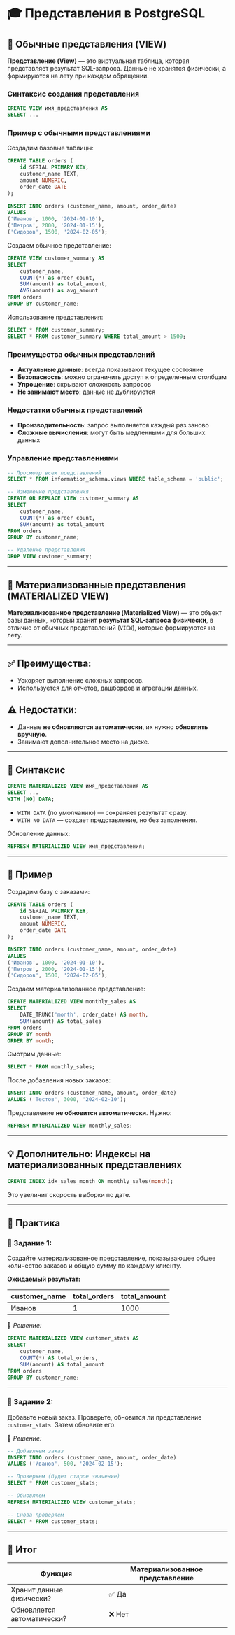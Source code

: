# 🎓 Представления в PostgreSQL

## 📌 Обычные представления (VIEW)

**Представление (View)** — это виртуальная таблица, которая представляет результат SQL-запроса. Данные не хранятся физически, а формируются на лету при каждом обращении.

### Синтаксис создания представления

```sql
CREATE VIEW имя_представления AS
SELECT ...
```

### Пример с обычными представлениями

Создадим базовые таблицы:

```sql
CREATE TABLE orders (
    id SERIAL PRIMARY KEY,
    customer_name TEXT,
    amount NUMERIC,
    order_date DATE
);

INSERT INTO orders (customer_name, amount, order_date)
VALUES
('Иванов', 1000, '2024-01-10'),
('Петров', 2000, '2024-01-15'),
('Сидоров', 1500, '2024-02-05');
```

Создаем обычное представление:

```sql
CREATE VIEW customer_summary AS
SELECT 
    customer_name,
    COUNT(*) as order_count,
    SUM(amount) as total_amount,
    AVG(amount) as avg_amount
FROM orders
GROUP BY customer_name;
```

Использование представления:

```sql
SELECT * FROM customer_summary;
SELECT * FROM customer_summary WHERE total_amount > 1500;
```

### Преимущества обычных представлений

- **Актуальные данные**: всегда показывают текущее состояние
- **Безопасность**: можно ограничить доступ к определенным столбцам
- **Упрощение**: скрывают сложность запросов
- **Не занимают место**: данные не дублируются

### Недостатки обычных представлений

- **Производительность**: запрос выполняется каждый раз заново
- **Сложные вычисления**: могут быть медленными для больших данных

### Управление представлениями

```sql
-- Просмотр всех представлений
SELECT * FROM information_schema.views WHERE table_schema = 'public';

-- Изменение представления
CREATE OR REPLACE VIEW customer_summary AS
SELECT 
    customer_name,
    COUNT(*) as order_count,
    SUM(amount) as total_amount
FROM orders
GROUP BY customer_name;

-- Удаление представления
DROP VIEW customer_summary;
```

---

## 📌 Материализованные представления (MATERIALIZED VIEW)

**Материализованное представление (Materialized View)** — это объект базы данных, который хранит **результат SQL-запроса физически**, в отличие от обычных представлений (`VIEW`), которые формируются на лету.

---

## ✅ Преимущества:

* Ускоряет выполнение сложных запросов.
* Используется для отчетов, дашбордов и агрегации данных.

## ⚠️ Недостатки:

* Данные **не обновляются автоматически**, их нужно **обновлять вручную**.
* Занимают дополнительное место на диске.

---

## 🔧 Синтаксис

```sql
CREATE MATERIALIZED VIEW имя_представления AS
SELECT ...
WITH [NO] DATA;
```

* `WITH DATA` (по умолчанию) — сохраняет результат сразу.
* `WITH NO DATA` — создает представление, но без заполнения.

Обновление данных:

```sql
REFRESH MATERIALIZED VIEW имя_представления;
```

---

## 📘 Пример

Создадим базу с заказами:

```sql
CREATE TABLE orders (
    id SERIAL PRIMARY KEY,
    customer_name TEXT,
    amount NUMERIC,
    order_date DATE
);

INSERT INTO orders (customer_name, amount, order_date)
VALUES
('Иванов', 1000, '2024-01-10'),
('Петров', 2000, '2024-01-15'),
('Сидоров', 1500, '2024-02-05');
```

Создаем материализованное представление:

```sql
CREATE MATERIALIZED VIEW monthly_sales AS
SELECT
    DATE_TRUNC('month', order_date) AS month,
    SUM(amount) AS total_sales
FROM orders
GROUP BY month
ORDER BY month;
```

Смотрим данные:

```sql
SELECT * FROM monthly_sales;
```

После добавления новых заказов:

```sql
INSERT INTO orders (customer_name, amount, order_date)
VALUES ('Тестов', 3000, '2024-02-10');
```

Представление **не обновится автоматически**. Нужно:

```sql
REFRESH MATERIALIZED VIEW monthly_sales;
```

---

## 💡 Дополнительно: Индексы на материализованных представлениях

```sql
CREATE INDEX idx_sales_month ON monthly_sales(month);
```

Это увеличит скорость выборки по дате.

---

## 🧠 Практика

### 🧪 Задание 1:

Создайте материализованное представление, показывающее общее количество заказов и общую сумму по каждому клиенту.

**Ожидаемый результат:**

| customer\_name | total\_orders | total\_amount |
| -------------- | ------------- | ------------- |
| Иванов         | 1             | 1000          |

🔧 *Решение:*

```sql
CREATE MATERIALIZED VIEW customer_stats AS
SELECT
    customer_name,
    COUNT(*) AS total_orders,
    SUM(amount) AS total_amount
FROM orders
GROUP BY customer_name;
```

---

### 🧪 Задание 2:

Добавьте новый заказ. Проверьте, обновится ли представление `customer_stats`. Затем обновите его.

🔧 *Решение:*

```sql
-- Добавляем заказ
INSERT INTO orders (customer_name, amount, order_date)
VALUES ('Иванов', 500, '2024-02-15');

-- Проверяем (будет старое значение)
SELECT * FROM customer_stats;

-- Обновляем
REFRESH MATERIALIZED VIEW customer_stats;

-- Снова проверяем
SELECT * FROM customer_stats;
```

---

## 🎯 Итог

| Функция                    | Материализованное представление |
| -------------------------- | ------------------------------- |
| Хранит данные физически?   | ✅ Да                            |
| Обновляется автоматически? | ❌ Нет                           |
|                            |                                 |
